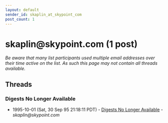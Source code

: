 ```yaml
---
layout: default
sender_id: skaplin_at_skypoint_com
post_count: 1
---
```


# skaplin<span>@</span>skypoint.com (1 post)

_Be aware that many list participants used multiple email addresses over their time active on the list. As such this page may not contain all threads available._

## Threads

### Digests No Longer Available
+ 1995-10-01 (Sat, 30 Sep 95 21:18:11 PDT) - [Digests No Longer Available](/archive/1995/10/c5682f9d7e2d041a950c0fefe614b01bd2b3fd1a6d7d22ab961cd8c2426a7bab) - _skaplin@skypoint.com_


